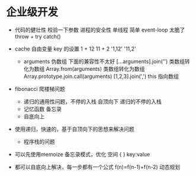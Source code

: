 # 企业级开发

- 代码的健壮性
    校验一下参数
    进程的安全性
    单线程 简单 event-loop 太脆了
    throw + try catch()

- cache 自由变量 key 的设置
    1 + 12  11 + 2  '1,12' '11,2'
    - arguments 伪数组 下面的兼容性不太好
    [...arguments].join('') 类数组转化为数组
    Array.from(arguments) 类数组转化为数组
    Array.prototype.join.call(arguments) 
    [1,2,3].join(',') this 指向数组

- fibonacci 爬楼梯问题
    - 递归的通用性问题，不停的入栈
        自顶向下  递归的不停的入栈
    - 记忆函数 备忘录
    - 自底向上

- 使用递归，快速的，基于自顶向下的思想来解决问题
    - 程序栈的问题
- 可以先使用memoize 备忘录模式，优化
    空间 { } key:value
- 都可以自底向上解决，每一步都有一个公式 f(n)=f(n-1)+f(n-2)  动态规划